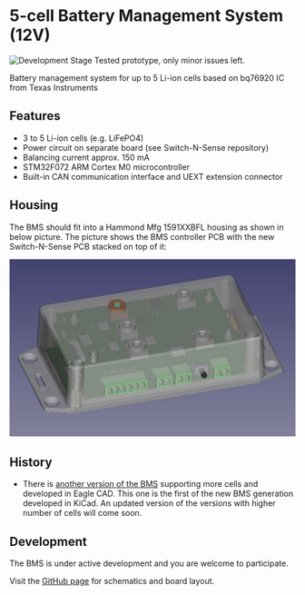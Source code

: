 # 5-cell Battery Management System (12V)

![Development Stage](https://img.shields.io/badge/development%20stage-release%20candidate-yellow.svg) Tested prototype, only minor issues left.

Battery management system for up to 5 Li-ion cells based on bq76920 IC from Texas Instruments

## Features

- 3 to 5 Li-ion cells (e.g. LiFePO4)
- Power circuit on separate board (see Switch-N-Sense repository)
- Balancing current approx. 150 mA
- STM32F072 ARM Cortex M0 microcontroller
- Built-in CAN communication interface and UEXT extension connector

## Housing

The BMS should fit into a Hammond Mfg 1591XXBFL housing as shown in below picture. The picture shows the BMS controller PCB with the new Switch-N-Sense PCB stacked on top of it:

![Libre Solar BMS 5s including housing](./images/bms5s_freecad_housing.png)

## History

- There is [another version of the BMS](https://github.com/LibreSolar/BMS48V)  supporting more cells and developed in Eagle CAD. This one is the first of the new BMS generation developed in KiCad. An updated version of the versions with higher number of cells will come soon.

## Development

The BMS is under active development and you are welcome to participate.

Visit the [GitHub page](https://github.com/LibreSolar/BMS-5S50-SC) for schematics and board layout.

